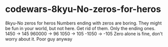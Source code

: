 # codewars-8kyu-No-zeros-for-heros
   8kyu-No zeros for heros    Numbers ending with zeros are boring.  They might be fun in your world, but not here.  Get rid of them. Only the ending ones.  1450 -> 145 960000 -> 96 1050 -> 105 -1050 -> -105 Zero alone is fine, don't worry about it. Poor guy anyway
